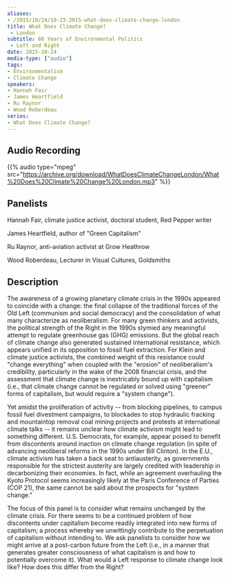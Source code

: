 ```yaml
---
aliases:
- /2015/10/24/10-23-2015-what-does-climate-change-london
title: What Does Climate Change?
 - London
subtitle: 80 Years of Environmental Politics
 - Left and Right
date: 2015-10-24
media-type: ["audio"]
tags:
- Environmentalism
- Climate Change
speakers:
- Hannah Fair
- James Heartfield
- Ru Raynor
- Wood Roberdeau
series:
- What Does Climate Change?
---
```


## Audio Recording

{{% audio type="mpeg" src="https://archive.org/download/WhatDoesClimateChangeLondon/What%20Does%20Climate%20Change%20London.mp3" %}}


## Panelists

Hannah Fair, climate justice activist, doctoral student, Red Pepper writer

James Heartfield, author of "Green Capitalism"

Ru Raynor, anti-aviation activist at Grow Heathrow

Wood Roberdeau, Lecturer in Visual Cultures, Goldsmiths

## Description

The awareness of a growing planetary climate crisis in the 1990s appeared to coincide with a change: the final collapse of the traditional forces of the Old Left (communism and social democracy) and the consolidation of what many characterize as neoliberalism. For many green thinkers and activists, the political strength of the Right in the 1990s stymied any meaningful attempt to regulate greenhouse gas (GHG) emissions. But the global reach of climate change also generated sustained international resistance, which appears unified in its opposition to fossil fuel extraction. For Klein and climate justice activists, the combined weight of this resistance could "change everything" when coupled with the "erosion" of neoliberalism's credibility, particularly in the wake of the 2008 financial crisis, and the assessment that climate change is inextricably bound up with capitalism (i.e., that climate change cannot be regulated or solved using "greener" forms of capitalism, but would require a "system change").

Yet amidst the proliferation of activity -- from blocking pipelines, to campus fossil fuel divestment campaigns, to blockades to stop hydraulic fracking and mountaintop removal coal mining projects and protests at international climate talks -- it remains unclear how climate activism might lead to something different. U.S. Democrats, for example, appear poised to benefit from discontents around inaction on climate change regulation (in spite of advancing neoliberal reforms in the 1990s under Bill Clinton). In the E.U., climate activism has taken a back seat to antiausterity, as governments responsible for the strictest austerity are largely credited with leadership in decarbonizing their economies. In fact, while an agreement overhauling the Kyoto Protocol seems increasingly likely at the Paris Conference of Parties (COP 21), the same cannot be said about the prospects for "system change."

The focus of this panel is to consider what remains unchanged by the climate crisis. For there seems to be a continued problem of how discontents under capitalism become readily integrated into new forms of capitalism; a process whereby we unwittingly contribute to the perpetuation of capitalism without intending to. We ask panelists to consider how we might arrive at a post-carbon future from the Left (i.e., in a manner that generates greater consciousness of what capitalism is and how to potentially overcome it). What would a Left response to climate change look like? How does this differ from the Right?
